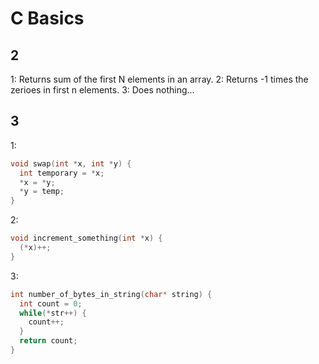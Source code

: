 # C Basics

## 2

1: Returns sum of the first N elements in an array.
2: Returns -1 times the zerioes in first n elements.
3: Does nothing...

## 3

1:

```c
void swap(int *x, int *y) {
  int temporary = *x;
  *x = *y;
  *y = temp;
}
```

2:

```c
void increment_something(int *x) {
  (*x)++;
}
```

3:

```c
int number_of_bytes_in_string(char* string) {
  int count = 0;
  while(*str++) {
    count++;
  }
  return count;
}
```
